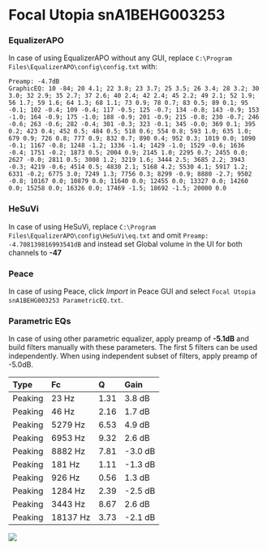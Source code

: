 # Focal Utopia snA1BEHG003253

### EqualizerAPO
In case of using EqualizerAPO without any GUI, replace `C:\Program Files\EqualizerAPO\config\config.txt`
with:
```
Preamp: -4.7dB
GraphicEQ: 10 -84; 20 4.1; 22 3.8; 23 3.7; 25 3.5; 26 3.4; 28 3.2; 30 3.0; 32 2.9; 35 2.7; 37 2.6; 40 2.4; 42 2.4; 45 2.2; 49 2.1; 52 1.9; 56 1.7; 59 1.6; 64 1.3; 68 1.1; 73 0.9; 78 0.7; 83 0.5; 89 0.1; 95 -0.1; 102 -0.4; 109 -0.4; 117 -0.5; 125 -0.7; 134 -0.8; 143 -0.9; 153 -1.0; 164 -0.9; 175 -1.0; 188 -0.9; 201 -0.9; 215 -0.8; 230 -0.7; 246 -0.6; 263 -0.6; 282 -0.4; 301 -0.3; 323 -0.1; 345 -0.0; 369 0.1; 395 0.2; 423 0.4; 452 0.5; 484 0.5; 518 0.6; 554 0.8; 593 1.0; 635 1.0; 679 0.9; 726 0.8; 777 0.9; 832 0.7; 890 0.4; 952 0.3; 1019 0.0; 1090 -0.1; 1167 -0.8; 1248 -1.2; 1336 -1.4; 1429 -1.0; 1529 -0.6; 1636 -0.4; 1751 -0.2; 1873 0.5; 2004 0.9; 2145 1.0; 2295 0.7; 2455 0.0; 2627 -0.0; 2811 0.5; 3008 1.2; 3219 1.6; 3444 2.5; 3685 2.2; 3943 -0.3; 4219 -0.6; 4514 0.5; 4830 2.1; 5168 4.2; 5530 4.1; 5917 1.2; 6331 -0.2; 6775 3.0; 7249 1.3; 7756 0.3; 8299 -0.9; 8880 -2.7; 9502 -0.8; 10167 0.0; 10879 0.0; 11640 0.0; 12455 0.0; 13327 0.0; 14260 0.0; 15258 0.0; 16326 0.0; 17469 -1.5; 18692 -1.5; 20000 0.0
```

### HeSuVi
In case of using HeSuVi, replace `C:\Program Files\EqualizerAPO\config\HeSuVi\eq.txt` and omit `Preamp:
-4.708139816993541dB` and instead set Global volume in the UI for both channels to **-47**

### Peace
In case of using Peace, click *Import* in Peace GUI and select `Focal Utopia snA1BEHG003253 ParametricEQ.txt`.

### Parametric EQs
In case of using other parametric equalizer, apply preamp of **-5.1dB** and build filters manually
with these parameters. The first 5 filters can be used independently.
When using independent subset of filters, apply preamp of -5.0dB.

| Type    | Fc       |    Q | Gain    |
|:--------|:---------|:-----|:--------|
| Peaking | 23 Hz    | 1.31 | 3.8 dB  |
| Peaking | 46 Hz    | 2.16 | 1.7 dB  |
| Peaking | 5279 Hz  | 6.53 | 4.9 dB  |
| Peaking | 6953 Hz  | 9.32 | 2.6 dB  |
| Peaking | 8882 Hz  | 7.81 | -3.0 dB |
| Peaking | 181 Hz   | 1.11 | -1.3 dB |
| Peaking | 926 Hz   | 0.56 | 1.3 dB  |
| Peaking | 1284 Hz  | 2.39 | -2.5 dB |
| Peaking | 3443 Hz  | 8.67 | 2.6 dB  |
| Peaking | 18137 Hz | 3.73 | -2.1 dB |

![](https://raw.githubusercontent.com/jaakkopasanen/AutoEq/master/results/innerfidelity/sbaf-serious/Focal%20Utopia%20snA1BEHG003253/Focal%20Utopia%20snA1BEHG003253.png)
